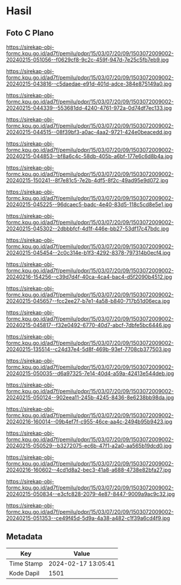 # Hasil

## Foto C Plano

https://sirekap-obj-formc.kpu.go.id/ad7f/pemilu/pdpr/15/03/07/20/09/1503072009002-20240215-051056--f0629cf8-9c2c-459f-947d-7e25c5fb7eb9.jpg

https://sirekap-obj-formc.kpu.go.id/ad7f/pemilu/pdpr/15/03/07/20/09/1503072009002-20240215-043816--c5daedae-e91d-401d-adce-384e875149a0.jpg

https://sirekap-obj-formc.kpu.go.id/ad7f/pemilu/pdpr/15/03/07/20/09/1503072009002-20240215-044339--553681dd-4240-4761-972a-0d74df7ec133.jpg

https://sirekap-obj-formc.kpu.go.id/ad7f/pemilu/pdpr/15/03/07/20/09/1503072009002-20240215-044515--08f39bf3-a0ac-4aa2-9721-424e0beacedd.jpg

https://sirekap-obj-formc.kpu.go.id/ad7f/pemilu/pdpr/15/03/07/20/09/1503072009002-20240215-044853--bf8a6c4c-58db-405b-a6bf-177e6c6d8b4a.jpg

https://sirekap-obj-formc.kpu.go.id/ad7f/pemilu/pdpr/15/03/07/20/09/1503072009002-20240215-150241--8f7e81c5-7e2b-4df5-8f2c-49ad95e9d072.jpg

https://sirekap-obj-formc.kpu.go.id/ad7f/pemilu/pdpr/15/03/07/20/09/1503072009002-20240215-045225--96dcaec5-badc-4e40-83d5-118c5cd8e5e1.jpg

https://sirekap-obj-formc.kpu.go.id/ad7f/pemilu/pdpr/15/03/07/20/09/1503072009002-20240215-045302--2dbbbfcf-4d1f-446e-bb27-53df17c47bdc.jpg

https://sirekap-obj-formc.kpu.go.id/ad7f/pemilu/pdpr/15/03/07/20/09/1503072009002-20240215-045454--2c0c314e-b1f3-4292-8378-797314b0ecf4.jpg

https://sirekap-obj-formc.kpu.go.id/ad7f/pemilu/pdpr/15/03/07/20/09/1503072009002-20240216-154256--c39d7d4f-40ca-4ca4-bac4-d5f2090b4512.jpg

https://sirekap-obj-formc.kpu.go.id/ad7f/pemilu/pdpr/15/03/07/20/09/1503072009002-20240215-045657--fcc2ee27-b7e1-4a58-b840-717b51d06eca.jpg

https://sirekap-obj-formc.kpu.go.id/ad7f/pemilu/pdpr/15/03/07/20/09/1503072009002-20240215-045817--f32e0492-6770-40d7-abcf-7dbfe5bc6446.jpg

https://sirekap-obj-formc.kpu.go.id/ad7f/pemilu/pdpr/15/03/07/20/09/1503072009002-20240215-135514--c24d37e4-5d8f-469b-93ef-7708cb377503.jpg

https://sirekap-obj-formc.kpu.go.id/ad7f/pemilu/pdpr/15/03/07/20/09/1503072009002-20240215-050035--d6a97325-7e14-40d4-a59a-42413e544deb.jpg

https://sirekap-obj-formc.kpu.go.id/ad7f/pemilu/pdpr/15/03/07/20/09/1503072009002-20240215-050124--902eea11-245b-4245-8436-8e6238bb98da.jpg

https://sirekap-obj-formc.kpu.go.id/ad7f/pemilu/pdpr/15/03/07/20/09/1503072009002-20240216-160014--09b4ef7f-c955-46ce-aa4c-2494b95b9423.jpg

https://sirekap-obj-formc.kpu.go.id/ad7f/pemilu/pdpr/15/03/07/20/09/1503072009002-20240215-050529--b3272075-ec6b-47f1-a2a0-aa565b19dcd0.jpg

https://sirekap-obj-formc.kpu.go.id/ad7f/pemilu/pdpr/15/03/07/20/09/1503072009002-20240216-160602--4cd1d8a2-bec3-41a8-a688-4738e82bfa27.jpg

https://sirekap-obj-formc.kpu.go.id/ad7f/pemilu/pdpr/15/03/07/20/09/1503072009002-20240215-050834--e3cfc828-2079-4e87-8447-9009a9ac9c32.jpg

https://sirekap-obj-formc.kpu.go.id/ad7f/pemilu/pdpr/15/03/07/20/09/1503072009002-20240215-051353--ce49f45d-5d9a-4a38-a482-c1f39a6cd4f9.jpg


## Metadata

| Key        | Value               |
| ---------- | ------------------- |
| Time Stamp | 2024-02-17 13:05:41 |
| Kode Dapil | 1501                |



